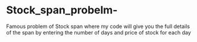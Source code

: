 # Stock_span_probelm-
Famous problem of Stock span where my code will give you the full details of the span by entering the number of days and price of stock for each day
